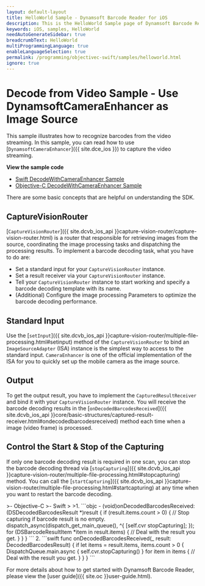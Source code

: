```yaml
---
layout: default-layout
title: HelloWorld Sample - Dynamsoft Barcode Reader for iOS
description: This is the HelloWorld Sample page of Dynamsoft Barcode Reader for iOS SDK.
keywords: iOS, samples, HelloWorld
needAutoGenerateSidebar: true
breadcrumbText: HelloWorld
multiProgrammingLanguage: true
enableLanguageSelection: true
permalink: /programming/objectivec-swift/samples/helloworld.html
ignore: true
---
```


# Decode from Video Sample - Use DynamsoftCameraEnhancer as Image Source

This sample illustrates how to recognize barcodes from the video streaming. In this sample, you can read how to use [`DynamsoftCameraEnhancer`]({{ site.dce_ios }}) to capture the video streaming.

**View the sample code**

* <a href="https://github.com/Dynamsoft/barcode-reader-mobile-samples/tree/v10.4.2002/ios/HelloWorld/DecodeWithCameraEnhancer/" target="_blank">Swift DecodeWithCameraEnhancer Sample</a>
* <a href="https://github.com/Dynamsoft/barcode-reader-mobile-samples/tree/v10.4.2002/ios/HelloWorld/DecodeWithCameraEnhancerObjc/" target="_blank">Objective-C DecodeWithCameraEnhancer Sample</a>

There are some basic concepts that are helpful on understanding the SDK.

## CaptureVisionRouter

[`CaptureVisionRouter`]({{ site.dcvb_ios_api }}capture-vision-router/capture-vision-router.html) is a router that responsible for retrieving images from the source, coordinating the image processing tasks and dispatching the processing results. To implement a barcode decoding task, what you have to do are:

* Set a standard input for your `CaptureVisionRouter` instance.
* Set a result receiver via your `CaptureVisionRouter` instance.
* Tell your `CaptureVisionRouter` instance to start working and specify a barcode decoding template with its name.
* (Additional) Configure the image processing Parameters to optimize the barcode decoding performance.

## Standard Input

Use the [`setInput`]({{ site.dcvb_ios_api }}capture-vision-router/multiple-file-processing.html#setinput) method of the `CaptureVisionRouter` to bind an `ImageSourceAdapter` (ISA) instance is the simplest way to access to the standard input. `CameraEnhancer` is one of the official implementation of the ISA for you to quickly set up the mobile camera as the image source.

## Output

To get the output result, you have to implement the `CapturedResultReceiver` and bind it with your `CaptureVisionRouter` instance. You will receive the barcode decoding results in the [`onDecodedBarcodesReceived`]({{ site.dcvb_ios_api }}core/basic-structures/captured-result-receiver.html#ondecodedbarcodesreceived) method each time when a image (video frame) is processed.

## Control the Start & Stop of the Capturing

If only one barcode decoding result is required in one scan, you can stop the barcode decoding thread via [`stopCapturing`]({{ site.dcvb_ios_api }}capture-vision-router/multiple-file-processing.html#stopcapturing) method. You can call the [`startCapturing`]({{ site.dcvb_ios_api }}capture-vision-router/multiple-file-processing.html#startcapturing) at any time when you want to restart the barcode decoding.

<div class="sample-code-prefix"></div>
>- Objective-C
>- Swift
>
>1. 
```objc
- (void)onDecodedBarcodesReceived:(DSDecodedBarcodesResult *)result {
   if (result.items.count > 0) {
          // Stop capturing if barcode result is no empty.
          dispatch_async(dispatch_get_main_queue(), ^{
             [self.cvr stopCapturing];
          });
          for (DSBarcodeResultItem *item in result.items) {
             // Deal with the result you get.
          }
   }
}
```
2. 
```swift
func onDecodedBarcodesReceived(_ result: DecodedBarcodesResult) {
   if let items = result.items, items.count > 0 {
          DispatchQueue.main.async {
             self.cvr.stopCapturing()
          }
          for item in items {
             // Deal with the result you get.
          }
   }
}
```

For more details about how to get started with Dynamsoft Barcode Reader, please view the [user guide]({{ site.oc }}user-guide.html).

